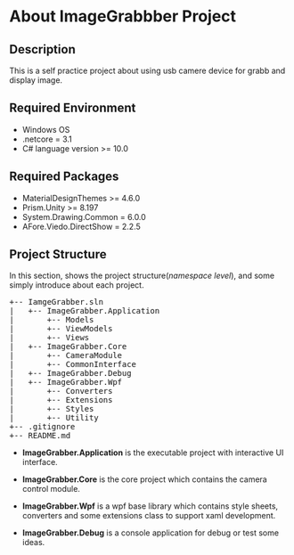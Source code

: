 # About ImageGrabbber Project

## Description

This is a self practice project about using usb camere device for grabb and display image.

## Required Environment

* Windows OS
* .netcore = 3.1
* C# language version >= 10.0

## Required Packages

* MaterialDesignThemes >= 4.6.0
* Prism.Unity >= 8.197
* System.Drawing.Common = 6.0.0
* AFore.Viedo.DirectShow = 2.2.5

## Project Structure

In this section, shows the project structure(*namespace level*), and some simply introduce about each project.

<pre>
+-- IamgeGrabber.sln
|   +-- ImageGrabber.Application
|       +-- Models
|       +-- ViewModels
|       +-- Views
|   +-- ImageGrabber.Core
|       +-- CameraModule
|       +-- CommonInterface
|   +-- ImageGrabber.Debug
|   +-- ImageGrabber.Wpf
|       +-- Converters
|       +-- Extensions
|       +-- Styles
|       +-- Utility
+-- .gitignore
+-- README.md
</pre>

* **ImageGrabber.Application** is the executable project with interactive UI interface.

* **ImageGrabber.Core** is the core project which contains the camera control module.

* **ImageGrabber.Wpf** is a wpf base library which contains style sheets, converters and some extensions class to support xaml development.

* **ImageGrabber.Debug** is a console application for debug or test some ideas.
